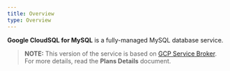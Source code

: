 ```yaml
---
title: Overview
type: Overview
---
```


**Google CloudSQL for MySQL** is a fully-managed MySQL database service.

>**NOTE:** This version of the service is based on [GCP Service Broker](https://github.com/GoogleCloudPlatform/gcp-service-broker/).
For more details, read the **Plans Details** document.
